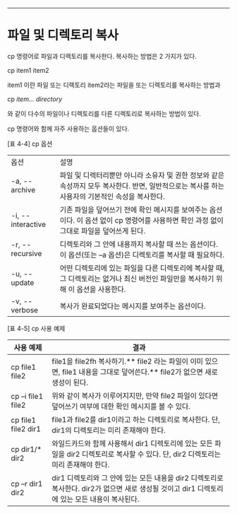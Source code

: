 

---

# 파일 및 디렉토리 복사

cp 명령어로 파일과 디렉토리를 복사한다. 복사하는 방법은 2 가지가 있다.


cp item1 item2


item1 이란 파일 또는 디렉토리 item2라는 파일을 또는 디렉토리를 복사하는 방법과

cp *item... directory*


와 같이 다수의 파일이나 디렉토리를 다른 디렉토리로 복사하는 방법이 있다.

cp 명령어와 함께 자주 사용하는 옵션들이 있다.


[표 4-4] cp 옵션

|                   |                                                                                     |
| ----------------- | ----------------------------------------------------------------------------------- |
| 옵션                | 설명                                                                                  |
| -a, --archive     | 파일 및 디렉터리뿐만 아니라 소유자 및 권한 정보와 같은 속성까지 모두 복사한다. 반면, 일반적으로는 복사를 하는 사용자의 기본적인 속성을 복사한다. |
| -i, --interactive | 기존 파일을 덮어쓰기 전에 확인 메시지를 보여주는 옵션이다. 이 옵션 없이 cp 명령어를 사용하면 확인 과정 없이 그대로 파일을 덮어쓰게 된다.    |
| -r, --recursive   | 디렉토리와 그 안에 내용까지 복사할 때 쓰는 옵션이다. 이 옵션(또는 –a 옵션)은 디렉토리를 복사할 때 필요하다.                    |
| -u, --update      | 어떤 디렉토리에 있는 파일을 다른 디렉토리에 복사할 때, 그 디렉토리는 없거나 최신 버전인 파일만을 복사하기 위해 이 옵션을 사용한다.         |
| -v, --verbose     | 복사가 완료되었다는 메시지를 보여주는 옵션이다.                                                          |



[표 4-5] cp 사용 예제

| 사용 예제               | 결과                                                                                         |
| ------------------- | ------------------------------------------------------------------------------------------ |
| cp file1 file2      | file1을 file2fh 복사하기.** file2 라는 파일이 이미 있으면, file1 내용을 그대로 덮어쓴다.** file2가 없으면 새로 생성이 된다.    |
| cp –i file1 file2   | 위와 같이 복사가 이루어지지만, 만약 file2 파일이 있다면 덮어쓰기 여부에 대한 확인 메시지를 볼 수 있다.                             |
| cp file1 file2 dir1 | file1과 file2를 dir1이라고 하는 디렉토리로 복사한다. 단, dir1의 디렉토리는 미리 존재해야 한다.                            |
| cp dir1/* dir2      | 와일드카드와 함께 사용해서 dir1 디렉토리에 있는 모든 파일을 dir2 디렉토리로 복사할 수 있다. 단, dir2 디렉토리는 미리 존재해야 한다.         |
| cp –r dir1 dir2     | dir1 디렉토리와 그 안에 있는 모든 내용을 dir2 디렉토리로 복사한다. dir2가 없으면 새로 생성될 것이고 dir1 디렉토리에 있는 모든 내용이 복사된다. |
